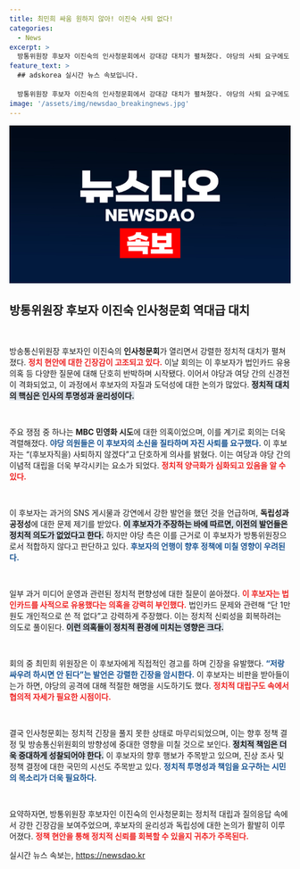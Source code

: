 ```yaml
---
title: 최민희 싸움 원하지 않아! 이진숙 사퇴 없다!
categories:
  - News
excerpt: >
  방통위원장 후보자 이진숙의 인사청문회에서 강대강 대치가 펼쳐졌다. 야당의 사퇴 요구에도 불구하고 불굴의 입장을 고수하며 법인카드 유용 의혹을 부인한 이 후보자. 과방위원장과의 날 선 대화는 긴장감을 더했다! 클릭해 자세한 내용을 확인하세요!
feature_text: >
  ## adskorea 실시간 뉴스 속보입니다.

  방통위원장 후보자 이진숙의 인사청문회에서 강대강 대치가 펼쳐졌다. 야당의 사퇴 요구에도 불구하고 불굴의 입장을 고수하며 법인카드 유용 의혹을 부인한 이 후보자. 과방위원장과의 날 선 대화는 긴장감을 더했다! 클릭해 자세한 내용을 확인하세요!
image: '/assets/img/newsdao_breakingnews.jpg'
---
```


<p><img src="/assets/img/newsdao_breakingnews.jpg" alt="adskorea 속보" /></p>

<h2 data-ke-size="size26">방통위원장 후보자 이진숙 인사청문회 역대급 대치</h2>

<p data-ke-size="size16">&nbsp;</p>

<p>방송통신위원장 후보자인 이진숙의 <strong>인사청문회</strong>가 열리면서 강렬한 정치적 대치가 펼쳐졌다. <b><span style="color: #ee2323;">정치 현안에 대한 긴장감이 고조되고 있다.</span></b> 이날 회의는 이 후보자가 법인카드 유용 의혹 등 다양한 질문에 대해 단호히 반박하며 시작됐다. 이어서 야당과 여당 간의 신경전이 격화되었고, 이 과정에서 후보자의 자질과 도덕성에 대한 논의가 많았다. <b><span style="background-color: #21538527;">정치적 대치의 핵심은 인사의 투명성과 윤리성이다.</span></b> </p>

<p data-ke-size="size16">&nbsp;</p>

<p>주요 쟁점 중 하나는 <strong>MBC 민영화 시도</strong>에 대한 의혹이었으며, 이를 계기로 회의는 더욱 격렬해졌다. <b><span style="color: #1a5490;">야당 의원들은 이 후보자의 소신을 질타하며 자진 사퇴를 요구했다.</span></b> 이 후보자는 “(후보자직을) 사퇴하지 않겠다”고 단호하게 의사를 밝혔다. 이는 여당과 야당 간의 이념적 대립을 더욱 부각시키는 요소가 되었다. <b><span style="color: #ee2323;">정치적 양극화가 심화되고 있음을 알 수 있다.</span></b></p>

<p data-ke-size="size16">&nbsp;</p>

<p>이 후보자는 과거의 SNS 게시물과 강연에서 강한 발언을 했던 것을 언급하며, <strong>독립성과 공정성</strong>에 대한 문제 제기를 받았다. <b><span style="background-color: #21538527;">이 후보자가 주장하는 바에 따르면, 이전의 발언들은 정치적 의도가 없었다고 한다.</span></b> 하지만 야당 측은 이를 근거로 이 후보자가 방통위원장으로서 적합하지 않다고 판단하고 있다. <b><span style="color: #1a5490;">후보자의 언행이 향후 정책에 미칠 영향이 우려된다.</span></b></p>

<p data-ke-size="size16">&nbsp;</p>

<p>일부 과거 미디어 운영과 관련된 정치적 편향성에 대한 질문이 쏟아졌다. <b><span style="color: #ee2323;">이 후보자는 법인카드를 사적으로 유용했다는 의혹을 강력히 부인했다.</span></b> 법인카드 문제와 관련해 “단 1만원도 개인적으로 쓴 적 없다”고 강력하게 주장했다. 이는 정치적 신뢰성을 회복하려는 의도로 풀이된다. <b><span style="background-color: #21538527;">이런 의혹들이 정치적 환경에 미치는 영향은 크다.</span></b></p>

<p data-ke-size="size16">&nbsp;</p>

<p>회의 중 최민희 위원장은 이 후보자에게 직접적인 경고를 하며 긴장을 유발했다. <b><span style="color: #1a5490;">“저랑 싸우려 하시면 안 된다”는 발언은 강렬한 긴장을 암시한다.</span></b> 이 후보자는 비판을 받아들이는가 하면, 야당의 공격에 대해 적절한 해명을 시도하기도 했다. <b><span style="color: #ee2323;">정치적 대립구도 속에서 협의적 자세가 필요한 시점이다.</span></b></p>

<p data-ke-size="size16">&nbsp;</p>

<p>결국 인사청문회는 정치적 긴장을 풀지 못한 상태로 마무리되었으며, 이는 향후 정책 결정 및 방송통신위원회의 방향성에 중대한 영향을 미칠 것으로 보인다. <b><span style="background-color: #21538527;">정치적 책임은 더욱 중대하게 성찰되어야 한다.</span></b> 이 후보자의 향후 행보가 주목받고 있으며, 진상 조사 및 정책 결정에 대한 국민의 시선도 주목받고 있다. <b><span style="color: #1a5490;">정치적 투명성과 책임을 요구하는 시민의 목소리가 더욱 필요하다.</span></b></p>

<p data-ke-size="size16">&nbsp;</p>

<p>요약하자면, 방통위원장 후보자인 이진숙의 인사청문회는 정치적 대립과 질의응답 속에서 강한 긴장감을 보여주었으며, 후보자의 윤리성과 독립성에 대한 논의가 활발히 이루어졌다. <b><span style="color: #ee2323;">정책 현안을 통해 정치적 신뢰를 회복할 수 있을지 귀추가 주목된다.</span></b></p>
실시간 뉴스 속보는, <a href="https://newsdao.kr" rel="dofollow">https://newsdao.kr</a>


